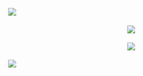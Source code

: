![](https://files.catbox.moe/2nbekk.png)

<h4 align="center">
  
![](https://komarev.com/ghpvc/?username=Iovefool&color=grey&style=flat-square&label=˚ʚ♡ɞ˚&abbreviated=true)
</h4>
</p>
<h4 align="center">
  
![](https://files.catbox.moe/lo099u.png)
</h4>
</p>

![](https://files.catbox.moe/bcvdea.png)

